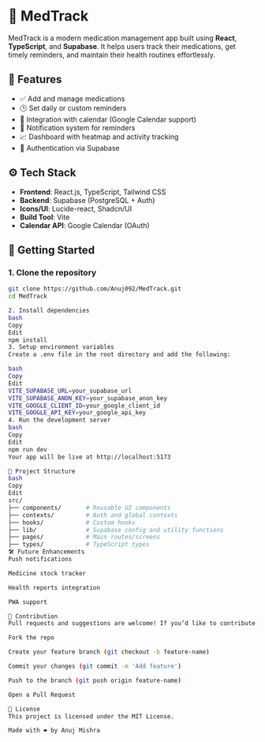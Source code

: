 # 💊 MedTrack

MedTrack is a modern medication management app built using **React**, **TypeScript**, and **Supabase**. It helps users track their medications, get timely reminders, and maintain their health routines effortlessly.

## 📱 Features

- ✅ Add and manage medications
- 🕒 Set daily or custom reminders
- 📅 Integration with calendar (Google Calendar support)
- 🔔 Notification system for reminders
- 📈 Dashboard with heatmap and activity tracking
- 🔐 Authentication via Supabase

## ⚙️ Tech Stack

- **Frontend**: React.js, TypeScript, Tailwind CSS
- **Backend**: Supabase (PostgreSQL + Auth)
- **Icons/UI**: Lucide-react, Shadcn/UI
- **Build Tool**: Vite
- **Calendar API**: Google Calendar (OAuth)

## 🚀 Getting Started

### 1. Clone the repository

```bash
git clone https://github.com/Anuj092/MedTrack.git
cd MedTrack

2. Install dependencies
bash
Copy
Edit
npm install
3. Setup environment variables
Create a .env file in the root directory and add the following:

bash
Copy
Edit
VITE_SUPABASE_URL=your_supabase_url
VITE_SUPABASE_ANON_KEY=your_supabase_anon_key
VITE_GOOGLE_CLIENT_ID=your_google_client_id
VITE_GOOGLE_API_KEY=your_google_api_key
4. Run the development server
bash
Copy
Edit
npm run dev
Your app will be live at http://localhost:5173

📂 Project Structure
bash
Copy
Edit
src/
├── components/       # Reusable UI components
├── contexts/         # Auth and global contexts
├── hooks/            # Custom hooks
├── lib/              # Supabase config and utility functions
├── pages/            # Main routes/screens
├── types/            # TypeScript types
🛠️ Future Enhancements
Push notifications

Medicine stock tracker

Health reports integration

PWA support

🙌 Contribution
Pull requests and suggestions are welcome! If you’d like to contribute:

Fork the repo

Create your feature branch (git checkout -b feature-name)

Commit your changes (git commit -m 'Add feature')

Push to the branch (git push origin feature-name)

Open a Pull Request

📄 License
This project is licensed under the MIT License.

Made with ❤️ by Anuj Mishra
